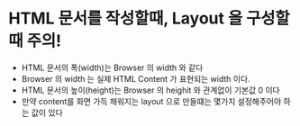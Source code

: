 # HTML 문서를 작성할때, Layout 을 구성할때 주의!
- HTML 문서의 폭(width)는 Browser 의 width 와 같다
- Browser 의 width 는 실제 HTML Content 가 표현되는 width 이다.
- HTML 문서의 높이(height)는 Browser 의 heighit 와 관계없이 기본값 0 이다
- 만약 content를 화면 가득 채워지는 layout 으로 만들떄는 몇가지 설정해주어야 하는 값이 있다